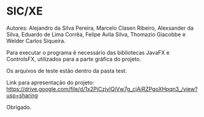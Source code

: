 # SIC/XE

Autores: Alejandro da Silva Pereira, Marcelo Clasen Ribeiro, Alexsander da Silva, Eduardo de Lima Corrêa, Felipe Avila Silva, Thomazio Giacobbe e Welder Carlos Siqueira.

Para executar o programa é necessário das bibliotecas JavaFX e ControlsFX, utilizados para a parte gráfica do projeto.

Os arquivos de teste estão dentro da pasta test.

Link para apresentação do projeto: https://drive.google.com/file/d/1x2PiCzjvIQjVw7g_cjAiRZPgoXHpqn3_/view?usp=sharing

Obrigado.
